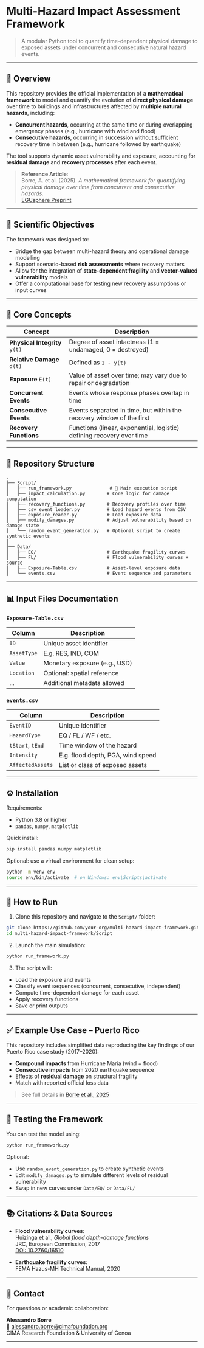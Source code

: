# Multi-Hazard Impact Assessment Framework

> A modular Python tool to quantify time-dependent physical damage to exposed assets under concurrent and consecutive natural hazard events.

---

## 📘 Overview

This repository provides the official implementation of a **mathematical framework** to model and quantify the evolution of **direct physical damage** over time to buildings and infrastructures affected by **multiple natural hazards**, including:

- **Concurrent hazards**, occurring at the same time or during overlapping emergency phases (e.g., hurricane with wind and flood)
- **Consecutive hazards**, occurring in succession without sufficient recovery time in between (e.g., hurricane followed by earthquake)

The tool supports dynamic asset vulnerability and exposure, accounting for **residual damage** and **recovery processes** after each event.

> **Reference Article**:  
> Borre, A. et al. (2025). *A mathematical framework for quantifying physical damage over time from concurrent and consecutive hazards.*  
> [EGUsphere Preprint](https://doi.org/10.5194/egusphere-2025-2379)

---

## 🔬 Scientific Objectives

The framework was designed to:
- Bridge the gap between multi-hazard theory and operational damage modelling
- Support scenario-based **risk assessments** where recovery matters
- Allow for the integration of **state-dependent fragility** and **vector-valued vulnerability** models
- Offer a computational base for testing new recovery assumptions or input curves

---

## 🧠 Core Concepts

| Concept             | Description |
|---------------------|-------------|
| **Physical Integrity** `y(t)` | Degree of asset intactness (1 = undamaged, 0 = destroyed) |
| **Relative Damage** `d(t)` | Defined as `1 - y(t)` |
| **Exposure** `E(t)` | Value of asset over time; may vary due to repair or degradation |
| **Concurrent Events** | Events whose response phases overlap in time |
| **Consecutive Events** | Events separated in time, but within the recovery window of the first |
| **Recovery Functions** | Functions (linear, exponential, logistic) defining recovery over time |

---

## 📁 Repository Structure

```plaintext
.
├── Script/
│   ├── run_framework.py              # 🔁 Main execution script
│   ├── impact_calculation.py        # Core logic for damage computation
│   ├── recovery_functions.py        # Recovery profiles over time
│   ├── csv_event_loader.py          # Load hazard events from CSV
│   ├── exposure_reader.py           # Load exposure data
│   ├── modify_damages.py            # Adjust vulnerability based on damage state
│   └── random_event_generation.py   # Optional script to create synthetic events
│
├── Data/
│   ├── EQ/                          # Earthquake fragility curves
│   ├── FL/                          # Flood vulnerability curves + source
│   ├── Exposure-Table.csv           # Asset-level exposure data
│   └── events.csv                   # Event sequence and parameters
```

---

## 📊 Input Files Documentation

### `Exposure-Table.csv`

| Column             | Description |
|---------------------|-------------|
| `ID`                | Unique asset identifier |
| `AssetType`         | E.g. RES, IND, COM |
| `Value`             | Monetary exposure (e.g., USD) |
| `Location`          | Optional: spatial reference |
| ...                 | Additional metadata allowed |

### `events.csv`

| Column             | Description |
|---------------------|-------------|
| `EventID`           | Unique identifier |
| `HazardType`        | EQ / FL / WF / etc. |
| `tStart`, `tEnd`    | Time window of the hazard |
| `Intensity`         | E.g. flood depth, PGA, wind speed |
| `AffectedAssets`    | List or class of exposed assets |

---

## ⚙️ Installation

Requirements:
- Python 3.8 or higher
- `pandas`, `numpy`, `matplotlib`

Quick install:
```bash
pip install pandas numpy matplotlib
```

Optional: use a virtual environment for clean setup:
```bash
python -m venv env
source env/bin/activate  # on Windows: env\Scripts\activate
```

---

## 🚀 How to Run

1. Clone this repository and navigate to the `Script/` folder:

```bash
git clone https://github.com/your-org/multi-hazard-impact-framework.git
cd multi-hazard-impact-framework/Script
```

2. Launch the main simulation:

```bash
python run_framework.py
```

3. The script will:
- Load the exposure and events
- Classify event sequences (concurrent, consecutive, independent)
- Compute time-dependent damage for each asset
- Apply recovery functions
- Save or print outputs

---

## ✅ Example Use Case – Puerto Rico

This repository includes simplified data reproducing the key findings of our Puerto Rico case study (2017–2020):

- **Compound impacts** from Hurricane Maria (wind + flood)
- **Consecutive impacts** from 2020 earthquake sequence
- Effects of **residual damage** on structural fragility
- Match with reported official loss data

> See full details in [Borre et al., 2025](https://doi.org/10.5194/egusphere-2025-2379)

---

## 🧪 Testing the Framework

You can test the model using:
```bash
python run_framework.py
```

Optional:
- Use `random_event_generation.py` to create synthetic events
- Edit `modify_damages.py` to simulate different levels of residual vulnerability
- Swap in new curves under `Data/EQ/` or `Data/FL/`

---

## 📚 Citations & Data Sources

- **Flood vulnerability curves**:  
  Huizinga et al., *Global flood depth-damage functions*  
  JRC, European Commission, 2017  
  [DOI: 10.2760/16510](https://doi.org/10.2760/16510)

- **Earthquake fragility curves**:  
  FEMA Hazus-MH Technical Manual, 2020

---

## 🙋 Contact

For questions or academic collaboration:

**Alessandro Borre**  
📧 alessandro.borre@cimafoundation.org  
CIMA Research Foundation & University of Genoa

---
